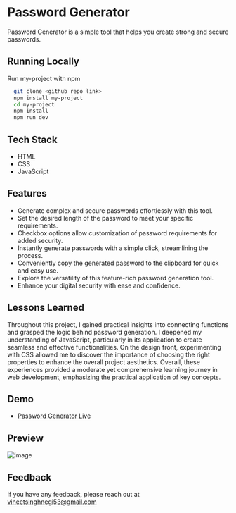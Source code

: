 
# Password Generator

Password Generator is a simple tool that helps you create strong and secure passwords.


## Running Locally

Run my-project with npm

```bash
  git clone <github repo link>
  npm install my-project
  cd my-project
  npm install 
  npm run dev
```
    
## Tech Stack 
- HTML 
- CSS 
- JavaScript


## Features

- Generate complex and secure passwords effortlessly with this tool.
- Set the desired length of the password to meet your specific requirements.
- Checkbox options allow customization of password requirements for added security.
- Instantly generate passwords with a simple click, streamlining the process.
- Conveniently copy the generated password to the clipboard for quick and easy use.
- Explore the versatility of this feature-rich password generation tool.
- Enhance your digital security with ease and confidence.


## Lessons Learned

Throughout this project, I gained practical insights into connecting functions and grasped the logic behind password generation. I deepened my understanding of JavaScript, particularly in its application to create seamless and effective functionalities. On the design front, experimenting with CSS allowed me to discover the importance of choosing the right properties to enhance the overall project aesthetics. Overall, these experiences provided a moderate yet comprehensive learning journey in web development, emphasizing the practical application of key concepts.


## Demo
- [Password Generator Live](https://vineet-password-generator.netlify.app/)


## Preview

![image](https://github.com/vineet-53/password-generator-js/assets/116667797/b37607a5-3663-4610-87db-e8a8937ea6fb)
## Feedback

If you have any feedback, please reach out at vineetsinghnegi53@gmail.com

